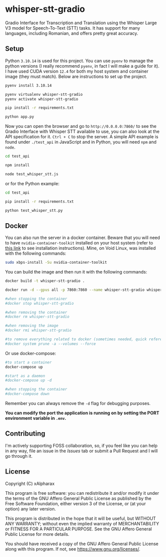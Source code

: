 # whisper-stt-gradio

Gradio Interface for Transcription and Translation using the Whisper Large V3 model for Speech-To-Text (STT) tasks. It has support for many languages, including Romanian, and offers pretty great accuracy.

## Setup

Python `3.10.14` is used for this project. You can use `pyenv` to manage the python versions (I really recommend `pyenv`, in fact I will make a guide for it). I have used CUDA version `12.4` for both my host system and container image (they must match). Below are instructions to set up the project.

```bash
pyenv install 3.10.14

pyenv virtualenv whisper-stt-gradio
pyenv activate whisper-stt-gradio

pip install -r requirements.txt

python app.py
```

Now you can open the browser and go to `http://0.0.0.0:7860/` to see the Gradio Interface with Whisper STT available to use, you can also look at the API specification for it. `Ctrl + C` to stop the server. A simple API example is found under `./test_api` in JavaScript and in Python, you will need `npm` and `node`.

```bash
cd test_api

npm install

node test_whisper_stt.js
```

or for the Python example:

```bash
cd test_api

pip install -r requirements.txt

python test_whisper_stt.py
```

## Docker

You can also run the server in a docker container. Beware that you will need to have `nvidia-container-toolkit` installed on your host system (refer to [this link](https://docs.nvidia.com/datacenter/cloud-native/container-toolkit/latest/install-guide.html) to see installation instructions). Mine, on Void Linux, was installed with the following commands:

```bash
sudo xbps-install -Su nvidia-container-toolkit
```

You can build the image and then run it with the following commands:

```bash
docker build -t whisper-stt-gradio .

docker run -d --gpus all -p 7860:7860 --name whisper-stt-gradio whisper-stt-gradio

#when stopping the container
#docker stop whisper-stt-gradio

#when removing the container
#docker rm whisper-stt-gradio

#when removing the image
#docker rmi whisper-stt-gradio

#to remove everything related to docker (sometimes needed, quick reference)
#docker system prune -a --volumes --force
```

Or use docker-compose:

```bash
#to start a container
docker-compose up

#start as a daemon
#docker-compose up -d

#when stopping the container
#docker-compose down
```

Remember you can always remove the `-d` flag for debugging purposes.

**You can modify the port the application is running on by setting the PORT environment variable in `.env`.**

## Contributing

I'm actively supporting FOSS collaboration, so, if you feel like you can help in any way, file an issue in the *Issues* tab or submit a Pull Request and I will go through it.

## License

Copyright (C) xAlpharax

This program is free software: you can redistribute it and/or modify it under the terms of the GNU Affero General Public License as published by the Free Software Foundation, either version 3 of the License, or (at your option) any later version.

This program is distributed in the hope that it will be useful, but WITHOUT ANY WARRANTY; without even the implied warranty of MERCHANTABILITY or FITNESS FOR A PARTICULAR PURPOSE. See the GNU Affero General Public License for more details.

You should have received a copy of the GNU Affero General Public License along with this program. If not, see https://www.gnu.org/licenses/.
